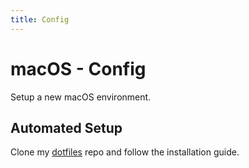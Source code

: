 ```yaml
---
title: Config
---
```


# macOS - Config

Setup a new macOS environment.

## Automated Setup

Clone my [dotfiles](https://github.com/boldandbrad/dotfiles) repo and follow the
installation guide.
